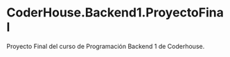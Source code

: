 # CoderHouse.Backend1.ProyectoFinal

Proyecto Final del curso de Programación Backend 1 de Coderhouse.
